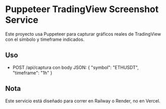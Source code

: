 # Puppeteer TradingView Screenshot Service

Este proyecto usa Puppeteer para capturar gráficos reales de TradingView con el símbolo y timeframe indicados.

## Uso
- POST /api/captura con body JSON:
  {
    "symbol": "ETHUSDT",
    "timeframe": "1h"
  }

## Nota
Este servicio está diseñado para correr en Railway o Render, no en Vercel.